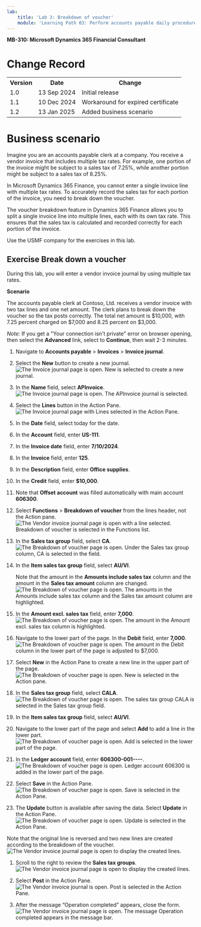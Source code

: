 ```yaml
---
lab:
    title: 'Lab 3: Breakdown of voucher'
    module: 'Learning Path 03: Perform accounts payable daily procedures'
---
```


**MB-310: Microsoft Dynamics 365 Financial Consultant**


# Change Record

<html>
<table><tr><th>Version</th><th>Date</th><th>Change</th></tr>
<tr><td>1.0</td><td>13 Sep 2024</td><td>Initial release</td></tr>
<tr><td>1.1</td><td>10 Dec 2024</td><td>Workaround for expired certificate</td></tr>
<tr><td>1.2</td><td>13 Jan 2025</td><td>Added business scenario</td></tr>
</table>
</html>


# Business scenario
Imagine you are an accounts payable clerk at a company. You receive a vendor invoice that includes multiple tax rates. For example, one portion of the invoice might be subject to a sales tax of 7.25%, while another portion might be subject to a sales tax of 8.25%.

In Microsoft Dynamics 365 Finance, you cannot enter a single invoice line with multiple tax rates. To accurately record the sales tax for each portion of the invoice, you need to break down the voucher.

The voucher breakdown feature in Dynamics 365 Finance allows you to split a single invoice line into multiple lines, each with its own tax rate. This ensures that the sales tax is calculated and recorded correctly for each portion of the invoice.


Use the USMF company for the exercises in this lab.

## Exercise Break down a voucher

During this lab, you will enter a vendor invoice journal by using multiple tax
rates.

**Scenario**

The accounts payable clerk at Contoso, Ltd. receives a vendor invoice with two
tax lines and one net amount. The clerk plans to break down the voucher so the
tax posts correctly. The total net amount is \$10,000, with 7.25 percent charged
on \$7,000 and 8.25 percent on \$3,000.

*Note:* If you get a "Your connection isn't private" error on browser opening, then select the **Advanced** link, select to **Continue**, then wait 2-3 minutes.

1.  Navigate to **Accounts payable** \> **Invoices** \> **Invoice journal**.

2.  Select the **New** button to create a new journal.
![The Invoice journal page is open. New is selected to create a new journal.](images/LP301.png)

1.  In the **Name** field, select **APInvoice**.
![The Invoice journal page is open. The APInvoice journal is selected.](images/LP302.png)

1.  Select the **Lines** button in the Action Pane.
![The Invoice journal page with Lines selected in the Action Pane.](images/LP303.png)

1.  In the **Date** field, select today for the date.

2.  In the **Account** field, enter **US-111**.

3.  In the **Invoice date** field, enter **7/10/2024**.

4.  In the **Invoice** field, enter **125**.

5.  In the **Description** field, enter **Office supplies**.

6.  In the **Credit** field, enter **\$10,000**.

7.  Note that **Offset account** was filled automatically with main account
    **606300**.

8.  Select **Functions** \> **Breakdown of voucher** from the lines header, not
    the Action pane.
![The Vendor invoice journal page is open with a line selected. Breakdown of voucher is selected in the Functions list.](images/LP304.png)

1.  In the **Sales tax group** field, select **CA**.
![The Breakdown of voucher page is open. Under the Sales tax group column, CA is selected in the field.](images/LP305.png)

1.  In the **Item sales tax group** field, select **AU/VI**.

    Note that the amount in the **Amounts include sales tax** column and the
    amount in the **Sales tax amount** column are changed.
![The Breakdown of voucher page is open. The amounts in the Amounts include sales tax column and the Sales tax amount column are highlighted.](LP306.png)

1.  In the **Amount excl. sales tax** field, enter **7,000**.
![The Breakdown of voucher page is open. The amount in the Amount excl. sales tax column is highlighted.](images/LP307.png)

1.  Navigate to the lower part of the page. In the **Debit** field, enter
    **7,000**.
![The Breakdown of voucher page is open. The amount in the Debit column in the lower part of the page is adjusted to $7,000.](images/LP308.png)

1.  Select **New** in the Action Pane to create a new line in the upper part of
    the page.
![The Breakdown of voucher page is open. New is selected in the Action pane.](images/LP309.png)

1.  In the **Sales tax group** field, select **CALA**.
![The Breakdown of voucher page is open. The sales tax group CALA is selected in the Sales tax group field.](images/LP310.png)

1.  In the **Item sales tax group** field, select **AU/VI**.

2.  Navigate to the lower part of the page and select **Add** to add a line in
    the lower part.
![The Breakdown of voucher page is open. Add is selected in the lower part of the page.](images/LP311.png)

1.  In the **Ledger account** field, enter **606300-001----**.
![The Breakdown of voucher page is open. Ledger account 606300 is added in the lower part of the page.](images/LP312.png)

1.  Select **Save** in the Action Pane.
![The Breakdown of voucher page is open. Save is selected in the Action Pane.](images/LP313.png)

1.  The **Update** button is available after saving the data. Select **Update**
    in the Action Pane.
![The Breakdown of voucher page is open. Update is selected in the Action Pane.](images/LP314.png)

Note that the original line is reversed and two new lines are created according
to the breakdown of the voucher.
![The Vendor invoice journal page is open to display the created lines.](images/LP315.png)

1.  Scroll to the right to review the **Sales tax groups**.
![The Vendor invoice journal page is open to display the created lines.](images/LP316.png)

1.  Select **Post** in the Action Pane.
![The Vendor invoice journal is open. Post is selected in the Action Pane.](images/LP317.png)

1.  After the message “Operation completed” appears, close the form.
![The Vendor invoice journal page is open. The message Operation completed appears in the message bar.](images/LP318.png)
